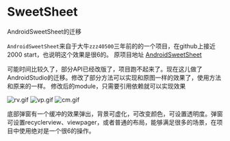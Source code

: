 # SweetSheet
AndroidSweetSheet的迁移

`AndroidSweetSheet`来自于大牛`zzz40500`三年前的的一个项目，在github上接近2000 start，也说明这个效果是很6的。
原项目地址  [AndroidSweetSheet](https://github.com/zzz40500/AndroidSweetSheet)

可能时间比较久了，部分API已经改版了，项目跑不起来了。现在这儿做了AndroidStudio的迁移。修改了部分方法可以实现和原图一样的效果了，使用方法和原来的一样。
修改后的module，只需要引用依赖就可以实现效果

![rv.gif](https://upload-images.jianshu.io/upload_images/3001453-61948b3a2bd6a3aa.gif?imageMogr2/auto-orient/strip)
![vp.gif](https://upload-images.jianshu.io/upload_images/3001453-d8fe4c56621ae195.gif?imageMogr2/auto-orient/strip)
![cm.gif](https://upload-images.jianshu.io/upload_images/3001453-fdf6ab9057c918de.gif?imageMogr2/auto-orient/strip)

底部弹窗有一个缓冲的效果弹出，背景可虚化，可改变颜色，可设置透明度。弹窗可设置recyclerview、viewpager，或者普通的布局，能够满足很多的场景，在项目中使用绝对是一个很6的操作。




